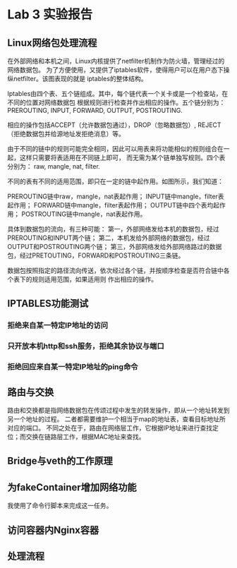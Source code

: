 # Lab 3 实验报告
## Linux网络包处理流程
在外部网络和本机之间，Linux内核提供了netfilter机制作为防火墙，管理经过的网络数据包。
为了方便使用，又提供了iptables软件，使得用户可以在用户态下操纵netfilter。该图表现的就是
iptables的整体结构。

Iptables由四个表、五个链组成。其中，每个链代表一个关卡或是一个检查站，在不同的位置对网络数据包
根据规则进行检查并作出相应的操作。五个链分别为：
PREROUTING, INPUT, FORWARD, OUTPUT, POSTROUTING.

相应的操作包括ACCEPT（允许数据包通过），DROP（忽略数据包）, REJECT（拒绝数据包并给源地址发拒绝消息）等。

由于不同的链中的规则可能完全相同，因此可以用表来将功能相似的规则组合在一起，这样只需要将表适用在不同链上即可，
而无需为某个链单独写规则。四个表分别为：
raw, mangle, nat, filter.

不同的表有不同的适用范围，即只在一定的链中起作用。如图所示，我们知道：

PREROUTING链中raw，mangle，nat表起作用；
INPUT链中mangle，filter表起作用；
FORWARD链中mangle，filter表起作用；
OUTPUT链中四个表均起作用；
POSTROUTING链中mangle，nat表起作用。

具体到数据包的流向，有三种可能：
第一，外部网络发给本机的数据包，经过PREROUTING和INPUT两个链；
第二，本机发给外部网络的数据包，经过OUTPUT和POSTROUTING两个链；
第三，外部网络发给外部网络路过的数据包，经过PRETOUTING，FORWARD和POSTROUTING三条链。

数据包按照指定的路径流向传送，依次经过各个链，并按顺序检查是否符合链中各个表下的规则适用范围，如果适用则
作出相应的操作。

## IPTABLES功能测试
### 拒绝来自某一特定IP地址的访问

### 只开放本机http和ssh服务，拒绝其余协议与端口

### 拒绝回应来自某一特定IP地址的ping命令

## 路由与交换
路由和交换都是指网络数据包在传颂过程中发生的转发操作，即从一个地址转发到另一个地址的过程。
二者都需要维护一个相当于map的地址表，查看目标地址所对应的端口。
不同之处在于，路由在网络层工作，它根据IP地址来进行查找定位；而交换在链路层工作，根据MAC地址来查找。

## Bridge与veth的工作原理

## 为fakeContainer增加网络功能
我使用了命令行脚本来完成这一任务。

## 访问容器内Nginx容器

## 处理流程


